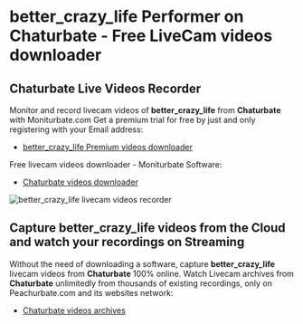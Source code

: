 # better_crazy_life Performer on Chaturbate - Free LiveCam videos downloader

## Chaturbate Live Videos Recorder

Monitor and record livecam videos of **better_crazy_life** from **Chaturbate** with Moniturbate.com
Get a premium trial for free by just and only registering with your Email address:
* [better_crazy_life Premium videos downloader](https://moniturbate.com/request-demo-licence-key.html)

Free livecam videos downloader - Moniturbate Software:
* [Chaturbate videos downloader](https://moniturbate.com/moniturbate-download-software.html)

![better_crazy_life livecam videos recorder](https://peachurnet.com/templates/moniturbate-software.png)


## Capture better_crazy_life videos from the Cloud and watch your recordings on Streaming

Without the need of downloading a software, capture **better_crazy_life** livecam videos from **Chaturbate** 100% online.
Watch Livecam archives from **Chaturbate** unlimitedly from thousands of existing recordings, only on Peachurbate.com and its websites network:
* [Chaturbate videos archives](https://peachurnet.com/)